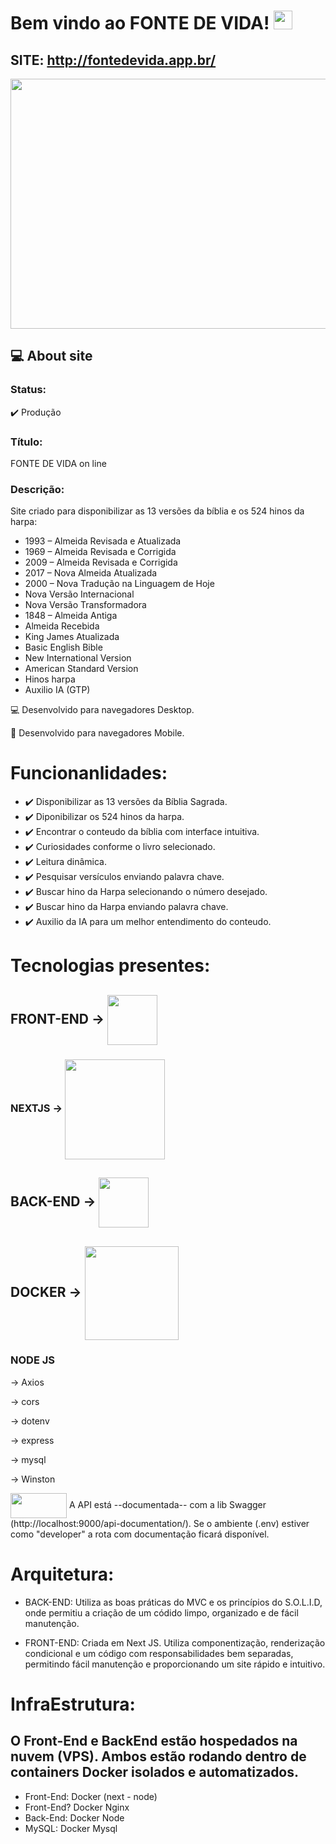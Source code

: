 # Bem vindo ao FONTE DE VIDA! <img src=https://github.com/TheDudeThatCode/TheDudeThatCode/blob/master/Assets/Earth.gif width="30">

## SITE: http://fontedevida.app.br/

 
<img align="center" width="600" height="400" src="https://miro.medium.com/max/700/1*xI-Cj8LCx2XFD_GswRxJ6Q.png">
 

## :computer: About site

### Status: 
:heavy_check_mark: Produção

### Título: 
FONTE DE VIDA on line

### Descrição: 
Site criado para disponibilizar as 13 versões da bíblia e os 524 hinos da harpa:

- 1993 – Almeida Revisada e Atualizada
- 1969 – Almeida Revisada e Corrigida
- 2009 – Almeida Revisada e Corrigida
- 2017 – Nova Almeida Atualizada
- 2000 – Nova Tradução na Linguagem de Hoje
- Nova Versão Internacional
- Nova Versão Transformadora
- 1848 – Almeida Antiga
- Almeida Recebida
- King James Atualizada
- Basic English Bible
- New International Version
- American Standard Version
- Hinos harpa
- Auxilio IA (GTP)


:computer: Desenvolvido para navegadores Desktop.

:iphone: Desenvolvido para navegadores Mobile.

# Funcionanlidades:
- :heavy_check_mark: Disponibilizar as 13 versões da Bíblia Sagrada.
- :heavy_check_mark: Diponibilizar os 524 hinos da harpa.
- :heavy_check_mark: Encontrar o conteudo da bíblia com interface intuitiva.
- :heavy_check_mark: Curiosidades conforme o livro selecionado.
- :heavy_check_mark: Leitura dinâmica.
- :heavy_check_mark: Pesquisar versículos enviando palavra chave.
- :heavy_check_mark: Buscar hino da Harpa selecionando o número desejado.
- :heavy_check_mark: Buscar hino da Harpa enviando palavra chave.
- :heavy_check_mark: Auxilio da IA para um melhor entendimento do conteudo.


# Tecnologias presentes:
 
## FRONT-END -> <img align="center" width="80" height="80" src="https://miro.medium.com/max/3600/1*6ahbWjp_g9hqhaTDSJOL1Q.png">
### NEXTJS     ->  <img align="center" width="160" height="160" src="https://upload.wikimedia.org/wikipedia/commons/8/8e/Nextjs-logo.svg">  
## BACK-END -> <img align="center" width="80" height="80" src="https://cdn.worldvectorlogo.com/logos/typescript.svg">
## DOCKER -> <img align="center" width="150" height="150" src="https://event-driven.io/static/67fd4c42f3de35627317b5d2fe97ce92/00d43/2022-05-11-cover.png">

### NODE JS
 -> Axios

 -> cors

 -> dotenv

 -> express

 -> mysql
 
 -> Winston
 
 <img align="center" width="90" height="40" src="https://miro.medium.com/max/1400/1*R36nHDnQ9i7vizbSJqTb1g.png">
 A API está --documentada-- com a lib Swagger (http://localhost:9000/api-documentation/).
 Se o ambiente (.env) estiver como "developer" a rota com documentação ficará disponível.

# Arquitetura:
- BACK-END: Utiliza as boas práticas do MVC e os princípios do S.O.L.I.D, onde permitiu a criação de um códido limpo, organizado e de fácil manutenção.

- FRONT-END: 
Criada em Next JS.
Utiliza componentização, renderização condicional e um código com responsabilidades bem separadas, permitindo fácil manutenção e proporcionando um site rápido e intuitivo.

# InfraEstrutura:
## O Front-End e BackEnd estão hospedados na nuvem (VPS). Ambos estão rodando dentro de containers Docker isolados e automatizados.

- Front-End: Docker (next - node) 
- Front-End? Docker Nginx
- Back-End: Docker Node
- MySQL: Docker Mysql

